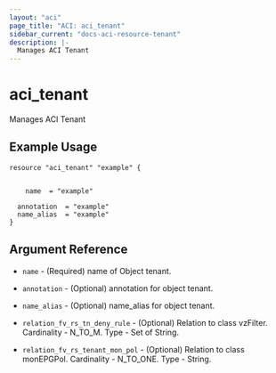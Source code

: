 ```yaml
---
layout: "aci"
page_title: "ACI: aci_tenant"
sidebar_current: "docs-aci-resource-tenant"
description: |-
  Manages ACI Tenant
---
```


# aci_tenant #
Manages ACI Tenant

## Example Usage ##

```hcl
resource "aci_tenant" "example" {


    name  = "example"

  annotation  = "example"
  name_alias  = "example"
}
```
## Argument Reference ##
* `name` - (Required) name of Object tenant.
* `annotation` - (Optional) annotation for object tenant.
* `name_alias` - (Optional) name_alias for object tenant.

* `relation_fv_rs_tn_deny_rule` - (Optional) Relation to class vzFilter. Cardinality - N_TO_M. Type - Set of String.
                
* `relation_fv_rs_tenant_mon_pol` - (Optional) Relation to class monEPGPol. Cardinality - N_TO_ONE. Type - String.
                



